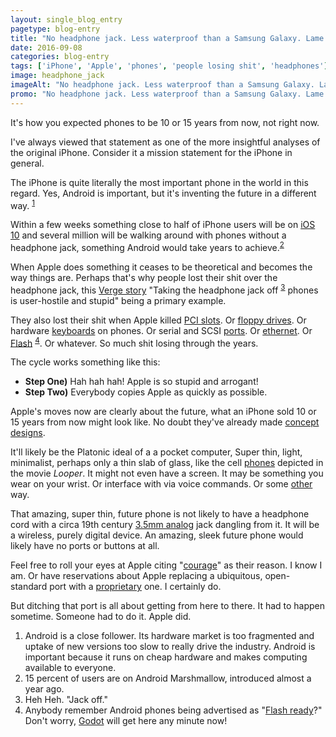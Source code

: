 ```yaml
---
layout: single_blog_entry
pagetype: blog-entry
title: "No headphone jack. Less waterproof than a Samsung Galaxy. Lame."
date: 2016-09-08
categories: blog-entry
tags: ['iPhone', 'Apple', 'phones', 'people losing shit', 'headphones']
image: headphone_jack
imageAlt: "No headphone jack. Less waterproof than a Samsung Galaxy. Lame."
promo: "No headphone jack. Less waterproof than a Samsung Galaxy. Lame."
---  
```


It's how you expected phones to be 10 or 15 years from now, not right now.

I've always viewed that statement as one of the more insightful analyses of the original iPhone. Consider it a mission statement for the iPhone in general.

The iPhone is quite literally the most important phone in the world in this regard. Yes, Android is important, but it's inventing the future in a different way. <sup>[1][1]</sup>

Within a few weeks something close to half of iPhone users will be on [iOS 10][5] and several million will be walking around with phones without a headphone jack, something Android would take years to achieve.<sup>[2][2]</sup>

When Apple does something it ceases to be theoretical and becomes the way things are. Perhaps that's why people lost their shit over the headphone jack, this [Verge story][4] "Taking the headphone jack off <sup>[3][3]</sup> phones is user-hostile and stupid" being a primary example.

They also lost their shit when Apple killed [PCI slots][6]. Or [floppy drives][7]. Or hardware [keyboards][8] on phones. Or serial and SCSI [ports][9]. Or [ethernet][16]. Or [Flash][17] <sup>[4][18]</sup>. Or whatever. So much shit losing through the years.

The cycle works something like this:

* **Step One)** Hah hah hah! Apple is so stupid and arrogant!
* **Step Two)** Everybody copies Apple as quickly as possible.

Apple's moves now are clearly about the future, what an iPhone sold 10 or 15 years from now might look like. No doubt they've already made [concept designs][10].

It'll likely be the Platonic ideal of a a pocket computer, Super thin, light, minimalist, perhaps only a thin slab of glass, like the cell [phones][11] depicted in the movie _Looper_. It might not even have a screen. It may be something you wear on your wrist. Or interface with via voice commands. Or some [other][12] way.

That amazing, super thin, future phone is not likely to have a headphone cord with a circa 19th century [3.5mm analog][14] jack dangling from it. It will be a wireless, purely digital device. An amazing, sleek future phone would likely have no ports or buttons at all.

Feel free to roll your eyes at Apple citing "[courage][13]" as their reason. I know I am. Or have reservations about Apple replacing a ubiquitous, open-standard port with a [proprietary][15] one. I certainly do.

But ditching that port is all about getting from here to there. It had to happen sometime. Someone had to do it. Apple did.



1. <span id="footnote-one-headphone"></span>Android is a close follower. Its hardware market is too fragmented and uptake of new versions too slow to really drive the industry. Android is important because it runs on cheap hardware and makes computing available to everyone.
2. <span id="footnote-two-headphone"></span>15 percent of users are on Android Marshmallow, introduced almost a year ago.
3. <span id="footnote-three-headphone"></span>Heh Heh. "Jack off."
4. <span id="footnote-four-headphone"></span>Anybody remember Android phones being advertised as "[Flash ready][19]?" Don't worry, [Godot][20] will get here any minute now!

[1]:#footnote-one-headphone
[2]:#footnote-two-headphone
[3]:#footnote-three-headphone
[18]:#footnote-four-headphone
[4]:http://www.theverge.com/circuitbreaker/2016/6/21/11991302/iphone-no-headphone-jack-user-hostile-stupid
[5]:http://www.theverge.com/2016/9/7/12739682/apple-ios-10-update-release-date-features-announced
[6]:http://cdm.link/2013/06/life-after-slots-what-the-mac-pro-external-hardware-mean-for-production/
[7]:https://www.engadget.com/2010/04/28/the-floppy-disk-is-dead-and-apple-helped-kill-it/
[8]:http://www.theverge.com/circuitbreaker/2016/7/7/12118306/blackberry-keyboard-reports-classic-phone-discontinued
[9]:http://www.theverge.com/2016/6/29/12054410/apple-tech-death-chart-headphone-jack-ports-usb-c
[10]:https://www.youtube.com/watch?v=QRH8eimU_20
[11]:https://www.yourprops.com/movieprops/original/yp5161da19478ba7.95402637/Looper-Young-Joe-Micro-Cellphone-2.jpg
[12]:http://vignette2.wikia.nocookie.net/en.futurama/images/6/61/Futurama-eyephone_1.jpg/revision/latest?cb=20111120021357
[13]:https://www.youtube.com/watch?v=GWgL5W0b6k0
[14]:http://www.bbc.com/news/magazine-35253398
[15]:https://en.wikipedia.org/wiki/Lightning_(connector)
[16]:http://www.techrepublic.com/blog/cracking-open/apples-next-generation-macbook-pro-drops-ethernet-optical-drive/
[17]:http://www.makeuseof.com/tag/die-flash-die-ongoing-history-tech-companies-trying-kill-flash/
[19]:http://hot963.com/659331/verizon-unwraps-4-3-inch-flash-ready-motorola-droid-x/
[20]:https://en.wikipedia.org/wiki/Gal_Gadot
